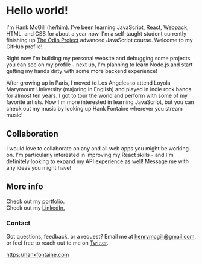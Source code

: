 # Hello world!

I'm Hank McGill (he/him).  I've been learning JavaScript, React, Webpack, HTML, and CSS for about a year now.  I'm a self-taught student currently finishing up [The Odin Project](https://github.com/theodinproject) advanced JavaScript course.  Welcome to my GitHub profile!

Right now I'm building my personal website and debugging some projects you can see on my profile - next up, I'm planning to learn Node.js and start getting my hands dirty with some more backend experience!

After growing up in Paris, I moved to Los Angeles to attend Loyola Marymount University (majoring in English) and played in indie rock bands for almost ten years.  I got to tour the world and perform with some of my favorite artists.  Now I'm more interested in learning JavaScript, but you can check out my music by looking up Hank Fontaine wherever you stream music!

## Collaboration

I would love to collaborate on any and all web apps you might be working on.  I'm particularly interested in improving my React skills - and I'm definitely looking to expand my API experience as well!  Message me with any ideas you might have!

## More info

Check out my [portfolio.](https://hankfontaine.github.io/Portfolio-Project/)
<br>
Check out my [LinkedIn.](https://www.linkedin.com/in/hank-mcgill-999750184/)

### Contact
Got questions, feedback, or a request? Email me at henrymcgill@gmail.com, or feel free to reach out to me on [Twitter](https://twitter.com/hankfontaine).

https://hankfontaine.com
